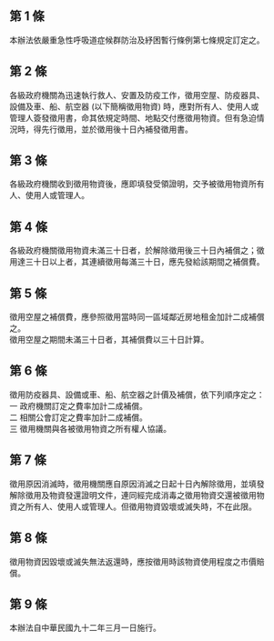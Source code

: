 第 1 條
-------
本辦法依嚴重急性呼吸道症候群防治及紓困暫行條例第七條規定訂定之。

第 2 條
-------
各級政府機關為迅速執行救人、安置及防疫工作，徵用空屋、防疫器具、  
設備及車、船、航空器 (以下簡稱徵用物資) 時，應對所有人、使用人或  
管理人簽發徵用書，命其依規定時間、地點交付應徵用物資。但有急迫情  
況時，得先行徵用，並於徵用後十日內補發徵用書。

第 3 條
-------
各級政府機關收到徵用物資後，應即填發受領證明，交予被徵用物資所有  
人、使用人或管理人。

第 4 條
-------
各級政府機關徵用物資未滿三十日者，於解除徵用後三十日內補償之；徵  
用達三十日以上者，其連續徵用每滿三十日，應先發給該期間之補償費。

第 5 條
-------
徵用空屋之補償費，應參照徵用當時同一區域鄰近房地租金加計二成補償  
之。                                                              
徵用空屋之期間未滿三十日者，其補償費以三十日計算。

第 6 條
-------
徵用防疫器具、設備或車、船、航空器之計價及補償，依下列順序定之：  
一  政府機關訂定之費率加計二成補償。                              
二  相關公會訂定之費率加計二成補償。                              
三  徵用機關與各被徵用物資之所有權人協議。

第 7 條
-------
徵用原因消滅時，徵用機關應自原因消滅之日起十日內解除徵用，並填發  
解除徵用及物資發還證明文件，連同經完成消毒之徵用物資交還被徵用物  
資之所有人、使用人或管理人。但徵用物資毀壞或滅失時，不在此限。

第 8 條
-------
徵用物資因毀壞或滅失無法返還時，應按徵用時該物資使用程度之市價賠  
償。

第 9 條
-------
本辦法自中華民國九十二年三月一日施行。

